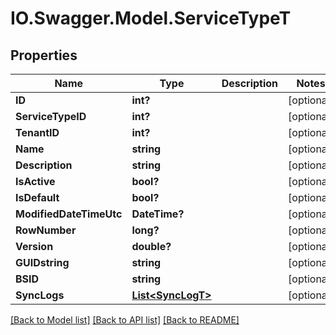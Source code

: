 # IO.Swagger.Model.ServiceTypeT
## Properties

Name | Type | Description | Notes
------------ | ------------- | ------------- | -------------
**ID** | **int?** |  | [optional] 
**ServiceTypeID** | **int?** |  | [optional] 
**TenantID** | **int?** |  | [optional] 
**Name** | **string** |  | [optional] 
**Description** | **string** |  | [optional] 
**IsActive** | **bool?** |  | [optional] 
**IsDefault** | **bool?** |  | [optional] 
**ModifiedDateTimeUtc** | **DateTime?** |  | [optional] 
**RowNumber** | **long?** |  | [optional] 
**Version** | **double?** |  | [optional] 
**GUIDstring** | **string** |  | [optional] 
**BSID** | **string** |  | [optional] 
**SyncLogs** | [**List&lt;SyncLogT&gt;**](SyncLogT.md) |  | [optional] 

[[Back to Model list]](../README.md#documentation-for-models) [[Back to API list]](../README.md#documentation-for-api-endpoints) [[Back to README]](../README.md)

